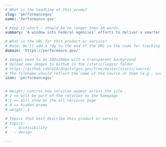 ```yaml
---
# What is the headline of this promo?
slug: 'performancegov'
name: 'Performance.gov'

# Keep it short — should be no longer than 10 words.
summary: 'A window into Federal agencies’ efforts to deliver a smarter, leaner, and more effective government.'

# What is the URL for this product or service?
# Note: We'll add a ?dg to the end of the URL in the code for tracking purposes
domain: 'https://performance.gov/'

# Images need to be 200x200px with a transparent background
# Upload new images to Github in the /static/logos/ folder
# https://github.com/GSA/digitalgov.gov/tree/master/static/source/
# The filename should reflect the name of the source or team (e.g., usds-logo.png)
icon: 'performancegov'


# Weight: control how services appear across the site
# 2 == will be part of the rotation on the homepage
# 1 == will show on the all services page
# 0 == hidden promo
# weight: 1

# Topics that best describe this product or service
# topics:
#   - accessibility
#   - design

---
```

